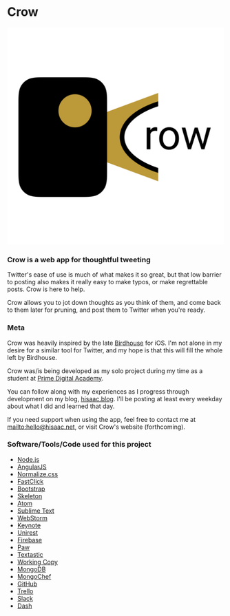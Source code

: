 # Crow

![](./project-assets/images/logo-text.png)

### Crow is a web app for thoughtful tweeting

Twitter's ease of use is much of what makes it so great, but that low barrier to posting also makes it really easy to make typos, or make regrettable posts. Crow is here to help.

Crow allows you to jot down thoughts as you think of them, and come back to them later for pruning, and post them to Twitter when you're ready.

### Meta

Crow was heavily inspired by the late [Birdhouse](http://birdhouseapp.com) for iOS. I'm not alone in my desire for a similar tool for Twitter, and my hope is that this will fill the whole left by Birdhouse.

Crow was/is being developed as my solo project during my time as a student at [Prime Digital Academy](http://primeacademy.io).

You can follow along with my experiences as I progress through development on my blog, [hisaac.blog](http://hisaac.blog). I'll be posting at least every weekday about what I did and learned that day.

If you need support when using the app, feel free to contact me at <mailto:hello@hisaac.net>, or visit Crow's website (forthcoming).

### Software/Tools/Code used for this project

- [Node.js](https://nodejs.org/en/)
- [AngularJS](https://angularjs.org)
- [Normalize.css](https://necolas.github.io/normalize.css/)
- [FastClick](https://github.com/ftlabs/fastclick)
- [Bootstrap](http://getbootstrap.com)
- [Skeleton](http://getskeleton.com)
- [Atom](https://atom.io)
- [Sublime Text](https://www.sublimetext.com)
- [WebStorm](https://www.jetbrains.com/webstorm/)
- [Keynote](http://www.apple.com/keynote/)
- [Unirest](http://unirest.io)
- [Firebase](https://firebase.google.com)
- [Paw](https://paw.cloud)
- [Textastic](https://www.textasticapp.com/iphone.html)
- [Working Copy](https://workingcopyapp.com)
- [MongoDB](https://www.mongodb.com)
- [MongoChef](http://3t.io/mongochef/)
- [GitHub](http://github.com)
- [Trello](https://trello.com)
- [Slack](https://slack.com)
- [Dash](https://kapeli.com/dash)